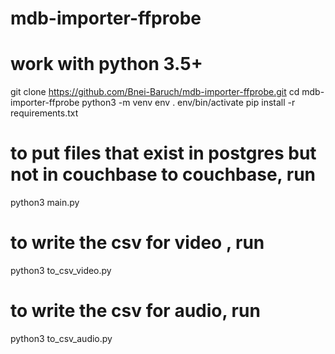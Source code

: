 # mdb-importer-ffprobe

# work with python 3.5+

git clone https://github.com/Bnei-Baruch/mdb-importer-ffprobe.git
cd mdb-importer-ffprobe
python3 -m venv env
. env/bin/activate
pip install -r requirements.txt

# to put files that exist in postgres but not in couchbase to couchbase, run
python3 main.py

# to write the csv for video , run
python3 to_csv_video.py

# to write the csv for audio, run
python3 to_csv_audio.py
